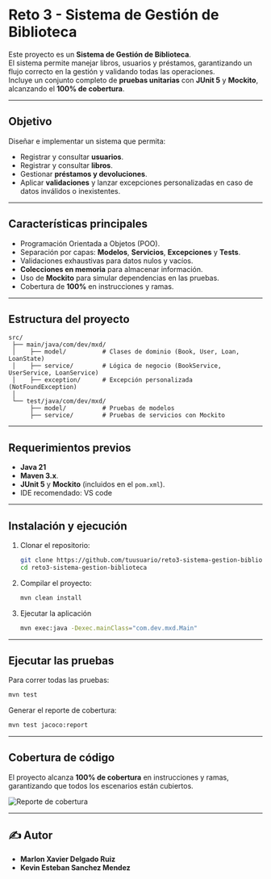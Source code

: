 # Reto 3 - Sistema de Gestión de Biblioteca

Este proyecto es un **Sistema de Gestión de Biblioteca**.  
El sistema permite manejar libros, usuarios y préstamos, garantizando un flujo correcto en la gestión y validando todas las operaciones.  
Incluye un conjunto completo de **pruebas unitarias** con **JUnit 5** y **Mockito**, alcanzando el **100% de cobertura**.

---

##  Objetivo

Diseñar e implementar un sistema que permita:
- Registrar y consultar **usuarios**.
- Registrar y consultar **libros**.
- Gestionar **préstamos y devoluciones**.
- Aplicar **validaciones** y lanzar excepciones personalizadas en caso de datos inválidos o inexistentes.

---

## Características principales

- Programación Orientada a Objetos (POO).
- Separación por capas: **Modelos**, **Servicios**, **Excepciones** y **Tests**.
- Validaciones exhaustivas para datos nulos y vacíos.
- **Colecciones en memoria** para almacenar información.
- Uso de **Mockito** para simular dependencias en las pruebas.
- Cobertura de **100%** en instrucciones y ramas.

---

## Estructura del proyecto

```
src/
 ├── main/java/com/dev/mxd/
 │    ├── model/          # Clases de dominio (Book, User, Loan, LoanState)
 │    ├── service/        # Lógica de negocio (BookService, UserService, LoanService)
 │    ├── exception/      # Excepción personalizada (NotFoundException)
 │
 └── test/java/com/dev/mxd/
      ├── model/          # Pruebas de modelos
      ├── service/        # Pruebas de servicios con Mockito
```

---

## Requerimientos previos

- **Java 21** 
- **Maven 3.x**.
- **JUnit 5** y **Mockito** (incluidos en el `pom.xml`).
- IDE recomendado: VS code

---

## Instalación y ejecución

1. Clonar el repositorio:
   ```bash
   git clone https://github.com/tuusuario/reto3-sistema-gestion-biblioteca.git
   cd reto3-sistema-gestion-biblioteca
   ```

2. Compilar el proyecto:
   ```bash
   mvn clean install
   ```

3. Ejecutar la aplicación 
   ```bash
   mvn exec:java -Dexec.mainClass="com.dev.mxd.Main"
   ```

---

##  Ejecutar las pruebas

Para correr todas las pruebas:
```bash
mvn test
```

Generar el reporte de cobertura:
```bash
mvn test jacoco:report
```

---

## Cobertura de código

El proyecto alcanza **100% de cobertura** en instrucciones y ramas, garantizando que todos los escenarios están cubiertos.

![Reporte de cobertura](WhatsApp%20Image%202025-08-09%20at%2010.50.31%20AM.jpeg)

---

## ✍ Autor

- **Marlon Xavier Delgado Ruiz**
- **Kevin Esteban Sanchez Mendez**
